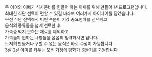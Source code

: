 두 아이의 아빠가 식사준비를 힘들어 하는 아내를 위해 만들어 낸 프로그램입니다. <br>
최대한 식단 선택이 편할 수 있길 바라며 여러가지 아이디어를 담았습니다. <br>
우선 식단 선택에서 어떤 부분이 가장 중요한지를 선택하고 <br>
음식의 종류들을 넓게 선택한 후 <br>
가족중 먹지 못하는 재료를 제외하고 <br>
가족들이 원하는 사항들을 꼼꼼히 입력하시면 됩니다. <br>
도저히 만들거나 구할 수 없는 음식은 바로 수정이 가능합니다. <br>
3살 2살 아이를 키우는 모든 가정에 평화가 깃들기를 기원합니다. 
